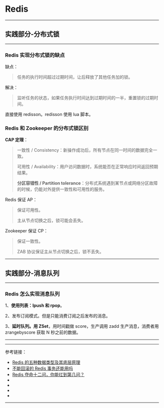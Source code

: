 # Redis

---

## 实践部分-分布式锁

---

### Redis 实现分布式锁的缺点

缺点：

> 任务的执行时间超过过期时间，让后释放了其他任务加的锁。

解决：

> 监听任务的状态，如果任务执行时间达到过期时间的一半，重置锁的过期时间。

直接使用 redisson。redisson 使用 lua 脚本。

### Redis 和 Zookeeper 的分布式锁区别

**CAP 定理**：

> 一致性 / Consistency：新操作成功后，所有节点在同一时间的数据完全一致。
>
> 可用性 / Availability：用户访问数据时，系统能否在正常响应时间返回预期结果。
>
> **分区容错性 / Partition tolerance**：分布式系统遇到某节点或网络分区故障的时候，仍能对外提供一致性和可用性的服务。

Redis 保证 AP：

> 保证可用性。
>
> 主从节点切换之后，锁可能会丢失。

Zookeeper 保证 CP：

> 保证一致性。
>
> ZAB 协议保证主从节点切换之后，锁不丢失。




---

## 实践部分-消息队列

---

### Redis 怎么实现消息队列

1、**使用列表：lpush 和 rpop**。

2、发布订阅模式。但是只能消费订阅之后发布的消息。

3、**延时队列。用 ZSet**，用时间戳做 score，生产调用 zadd 生产消息，消费者用 zrangebyscore 获取 N 秒之前的数据。





---



---

参考链接：

- [Redis 的五种数据类型及其底层原理](https://blog.csdn.net/u014453898/article/details/112292028)
- [不能回滚的 Redis 事务还能用吗](https://www.cnblogs.com/lonely-wolf/p/14435075.html)
- [Redis 夺命十二问，你能扛到第几问？](https://mp.weixin.qq.com/s/ItIHbYsR4xiu2psUniN-5g)
- []()
- []()
- []()
- []()

---



